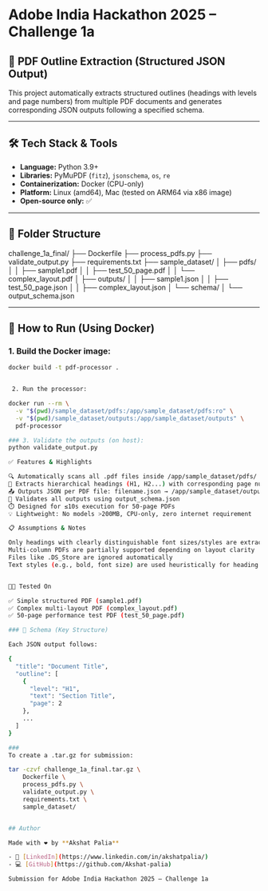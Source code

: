 # Adobe India Hackathon 2025 – Challenge 1a  
## 📄 PDF Outline Extraction (Structured JSON Output)

This project automatically extracts structured outlines (headings with levels and page numbers) from multiple PDF documents and generates corresponding JSON outputs following a specified schema.

---

## 🛠️ Tech Stack & Tools
- **Language:** Python 3.9+
- **Libraries:** PyMuPDF (`fitz`), `jsonschema`, `os`, `re`
- **Containerization:** Docker (CPU-only)
- **Platform:** Linux (amd64), Mac (tested on ARM64 via x86 image)
- **Open-source only:** ✅

---

## 📁 Folder Structure

challenge_1a_final/
├── Dockerfile
├── process_pdfs.py
├── validate_output.py
├── requirements.txt
├── sample_dataset/
│ ├── pdfs/
│ │ ├── sample1.pdf
│ │ ├── test_50_page.pdf
│ │ └── complex_layout.pdf
│ ├── outputs/
│ │ ├── sample1.json
│ │ ├── test_50_page.json
│ │ ├── complex_layout.json
│ └── schema/
│ └── output_schema.json


---

## 🚀 How to Run (Using Docker)

### 1. Build the Docker image:
```bash
docker build -t pdf-processor .


 2. Run the processor:

docker run --rm \
  -v "$(pwd)/sample_dataset/pdfs:/app/sample_dataset/pdfs:ro" \
  -v "$(pwd)/sample_dataset/outputs:/app/sample_dataset/outputs" \
  pdf-processor

### 3. Validate the outputs (on host):
python validate_output.py

✅ Features & Highlights

🔍 Automatically scans all .pdf files inside /app/sample_dataset/pdfs/
🧠 Extracts hierarchical headings (H1, H2...) with corresponding page numbers
📤 Outputs JSON per PDF file: filename.json → /app/sample_dataset/outputs
🔐 Validates all outputs using output_schema.json
⏱️ Designed for ≤10s execution for 50-page PDFs
💡 Lightweight: No models >200MB, CPU-only, zero internet requirement

📋 Assumptions & Notes

Only headings with clearly distinguishable font sizes/styles are extracted
Multi-column PDFs are partially supported depending on layout clarity
Files like .DS_Store are ignored automatically
Text styles (e.g., bold, font size) are used heuristically for heading levels


👨‍🔬 Tested On

✅ Simple structured PDF (sample1.pdf)
✅ Complex multi-layout PDF (complex_layout.pdf)
✅ 50-page performance test PDF (test_50_page.pdf)

### 📄 Schema (Key Structure)

Each JSON output follows:

{
  "title": "Document Title",
  "outline": [
    {
      "level": "H1",
      "text": "Section Title",
      "page": 2
    },
    ...
  ]
}

###
To create a .tar.gz for submission:

tar -czvf challenge_1a_final.tar.gz \
    Dockerfile \
    process_pdfs.py \
    validate_output.py \
    requirements.txt \
    sample_dataset/


## Author

Made with ❤️ by **Akshat Palia**

- 💼 [LinkedIn](https://www.linkedin.com/in/akshatpalia/)
- 💻 [GitHub](https://github.com/Akshat-palia)

Submission for Adobe India Hackathon 2025 – Challenge 1a

